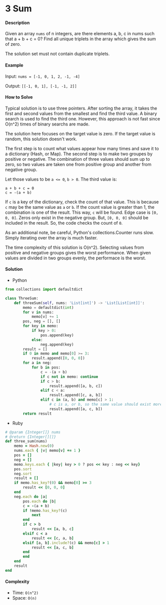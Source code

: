 # 3 Sum

#### Description

Given an array `nums` of n integers, are there elements a, b, c in nums such that a + b + c = 0? Find all unique triplets in the array which gives the sum of zero.

The solution set must not contain duplicate triplets.

#### Example
Input: `nums = [-1, 0, 1, 2, -1, -4]`

Output: `[[-1, 0, 1], [-1, -1, 2]]`

#### How to Solve

Typical solution is to use three pointers.  After sorting the array,
it takes the first and second values from the smallest and find
the third value. A binary search is used to find the third one.
However, this approach is not fast since O(n^2) times of
binary searchs are made.

The solution here focuses on the target value is zero.
If the target value is random, this solution doesn't work.

The first step is to count what values appear how many times and
save it to a dictionary (Hash, or Map).
The second step is to make two groupes by positive or negative.
The combination of three values should sum up to zero, so two values
are taken one from positive group and another from negative group.

Let those values to be `a <= 0`, `b > 0`. The third value is:

```
a + b + c = 0
c = -(a + b)
```

If `c` is a key of the dictionary, check the count of that value.
This is because `c` may be the same value as `a` or `b`. 
If the count value is greater than 1, the combination is one of the
result. This way, `c` will be found.
Edge case is `[0, 0, 0]`. Zeros only exist in the negative group.
But, `[0, 0, 0]` should be included in the result. So, the code
checks the count of `0`.

As an additional note, be careful, Python's collections.Counter runs slow. Simply iterating over the array is much faster.

The time complexity of this solution is O(n^2). Selecting values from positive and negative groups gives the worst performance.
When given values are divided in two groups evenly, the performace is the worst.

#### Solution
- Python

```python
from collections import defaultdict

class ThreeSum:
    def threeSum(self, nums: 'List[int]') -> 'List[List[int]]':
        memo = defaultdict(int)
        for v in nums:
            memo[v] += 1
        pos, neg = [], []
        for key in memo:
            if key > 0:
                pos.append(key)
            else:
                neg.append(key)
        result = []
        if 0 in memo and memo[0] >= 3:
            result.append([0, 0, 0])
        for a in neg:
            for b in pos:
                c = -(a + b)
                if c not in memo: continue
                if c > b:
                    result.append([a, b, c])
                elif c < a:
                    result.append([c, a, b])
                elif c in (a, b) and memo[c] > 1:
                    # c is a, or b, so the same value should exist more than 1
                    result.append([a, c, b])
        return result
```

- Ruby

```ruby
# @param {Integer[]} nums
# @return {Integer[][]}
def three_sum(nums)
    memo = Hash.new(0)
    nums.each { |v| memo[v] += 1 }
    pos = []
    neg = []
    memo.keys.each { |key| key > 0 ? pos << key : neg << key}
    pos.sort
    neg.sort
    result = []
    if memo.has_key?(0) && memo[0] >= 3
        result << [0, 0, 0]
    end
    neg.each do |a|
        pos.each do |b|
        c = -(a + b)
        if !memo.has_key?(c)
            next
        end
        if c > b
            result << [a, b, c]
        elsif c < a
            result << [c, a, b]
        elsif [a, b].include?(c) && memo[c] > 1
            result << [a, c, b]
        end
        end
    end
    result
end
```

#### Complexity
- Time: `O(n^2)`
- Space: `O(n)`
